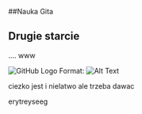 ##Nauka Gita

## Drugie starcie

....
www

![GitHub Logo](/images/logo.png)
Format: ![Alt Text](url)



ciezko jest i nielatwo ale trzeba dawac



erytreyseeg
